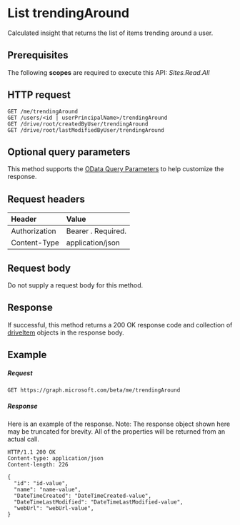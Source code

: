 # List trendingAround

Calculated insight that returns the list of items trending around a user.

## Prerequisites
The following **scopes** are required to execute this API: 
*Sites.Read.All*

## HTTP request
```http
GET /me/trendingAround
GET /users/<id | userPrincipalName>/trendingAround
GET /drive/root/createdByUser/trendingAround
GET /drive/root/lastModifiedByUser/trendingAround
```
## Optional query parameters
This method supports the [OData Query Parameters](http://graph.microsoft.io/docs/overview/query_parameters) to help customize the response.

## Request headers
| Header         | Value                      |
|:---------------|:---------------------------|
| Authorization  | Bearer <token>. Required.  |
| Content-Type   | application/json           |

## Request body
Do not supply a request body for this method.

## Response
If successful, this method returns a 200 OK response code and collection of [driveItem](../resources/driveItem.md) objects in the response body.

## Example
##### Request
```http
GET https://graph.microsoft.com/beta/me/trendingAround
```
##### Response
Here is an example of the response. Note: The response object shown here may be truncated for brevity. All of the properties will be returned from an actual call.
```http
HTTP/1.1 200 OK
Content-type: application/json
Content-length: 226

{
  "id": "id-value",
  "name": "name-value",
  "DateTimeCreated": "DateTimeCreated-value",
  "DateTimeLastModified": "DateTimeLastModified-value",
  "webUrl": "webUrl-value",
}
```

<!-- {
  "type": "#page.annotation",
  "description": "Retrieve a list of item objects.",
  "tocPath": "/beta reference/Users/insights/List trendingAround",
  "apiVersion": "beta",
  "section": "documentation",
  "canonicalURL": ""
} -->
